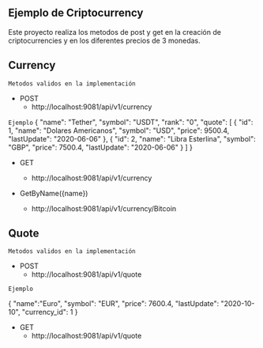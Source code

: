 ## Ejemplo de Criptocurrency
Este proyecto  realiza los metodos de post y get en la creación de criptocurrencies y en los diferentes precios de 3 monedas.
## Currency
``Metodos validos en la implementación``
* POST
    * http://localhost:9081/api/v1/currency

``Ejemplo``
{
  "name": "Tether",
  "symbol": "USDT",
  "rank": "0",
  "quote": [
    {
      "id": 1,
      "name": "Dolares Americanos",
      "symbol": "USD",
      "price": 9500.4,
      "lastUpdate": "2020-06-06"
    },
    {
      "id": 2,
      "name": "Libra Esterlina",
      "symbol": "GBP",
      "price": 7500.4,
      "lastUpdate": "2020-06-06"
    }
  ]
}


* GET
    * http://localhost:9081/api/v1/currency
    
* GetByName({name})
    * http://localhost:9081/api/v1/currency/Bitcoin
    
    
## Quote
``Metodos validos en la implementación``
* POST
    * http://localhost:9081/api/v1/quote
    
``Ejemplo``

{
	"name":"Euro",
	"symbol": "EUR",
	"price": 7600.4,
	"lastUpdate": "2020-10-10",
	"currency_id": 1
}


* GET
    * http://localhost:9081/api/v1/quote
